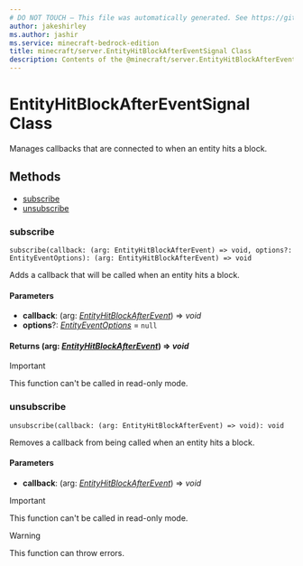 ```yaml
---
# DO NOT TOUCH — This file was automatically generated. See https://github.com/mojang/minecraftapidocsgenerator to modify descriptions, examples, etc.
author: jakeshirley
ms.author: jashir
ms.service: minecraft-bedrock-edition
title: minecraft/server.EntityHitBlockAfterEventSignal Class
description: Contents of the @minecraft/server.EntityHitBlockAfterEventSignal class.
---
```

# EntityHitBlockAfterEventSignal Class

Manages callbacks that are connected to when an entity hits a block.

## Methods
- [subscribe](#subscribe)
- [unsubscribe](#unsubscribe)

### **subscribe**
`
subscribe(callback: (arg: EntityHitBlockAfterEvent) => void, options?: EntityEventOptions): (arg: EntityHitBlockAfterEvent) => void
`

Adds a callback that will be called when an entity hits a block.

#### **Parameters**
- **callback**: (arg: [*EntityHitBlockAfterEvent*](EntityHitBlockAfterEvent.md)) => *void*
- **options**?: [*EntityEventOptions*](EntityEventOptions.md) = `null`

#### **Returns** (arg: [*EntityHitBlockAfterEvent*](EntityHitBlockAfterEvent.md)) => *void*

> [!IMPORTANT]
> This function can't be called in read-only mode.

### **unsubscribe**
`
unsubscribe(callback: (arg: EntityHitBlockAfterEvent) => void): void
`

Removes a callback from being called when an entity hits a block.

#### **Parameters**
- **callback**: (arg: [*EntityHitBlockAfterEvent*](EntityHitBlockAfterEvent.md)) => *void*

> [!IMPORTANT]
> This function can't be called in read-only mode.

> [!WARNING]
> This function can throw errors.
